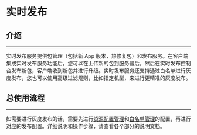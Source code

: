 # 实时发布

## 介绍

---

实时发布服务提供包管理（包括新 App 版本，热修复包）和发布服务。在客户端集成实时发布服务功能后，您可以在上传新的包到服务器后，然后在实时发布控制台发布新包，客户端收到新包并进行升级。实时发布服务还支持通过白名单进行灰度发布，您也可以使用高级过滤规则，比如指定机型，来进行更精准的灰度发布。

## 总使用流程

---

如需要进行灰度发布的话，需要先进行[资源配置管理](资源配置管理.md)和[白名单管理](白名单管理.md)的配置，再进行对应的发布配置。详细说明和操作步骤，请查看各个部分的说明文档。